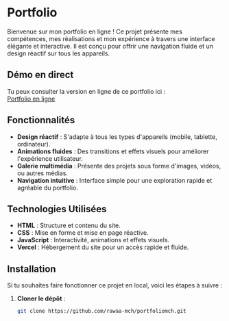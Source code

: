 # Portfolio

Bienvenue sur mon portfolio en ligne ! Ce projet présente mes compétences, mes réalisations et mon expérience à travers une interface élégante et interactive. Il est conçu pour offrir une navigation fluide et un design réactif sur tous les appareils.

## Démo en direct

Tu peux consulter la version en ligne de ce portfolio ici :  
[Portfolio en ligne](https://portfoliomch-3foa.vercel.app/)

## Fonctionnalités

- **Design réactif** : S'adapte à tous les types d'appareils (mobile, tablette, ordinateur).
- **Animations fluides** : Des transitions et effets visuels pour améliorer l'expérience utilisateur.
- **Galerie multimédia** : Présente des projets sous forme d'images, vidéos, ou autres médias.
- **Navigation intuitive** : Interface simple pour une exploration rapide et agréable du portfolio.

## Technologies Utilisées

- **HTML** : Structure et contenu du site.
- **CSS** : Mise en forme et mise en page réactive.
- **JavaScript** : Interactivité, animations et effets visuels.
- **Vercel** : Hébergement du site pour un accès rapide et fluide.

## Installation

Si tu souhaites faire fonctionner ce projet en local, voici les étapes à suivre :

1. **Cloner le dépôt** :
   ```bash
   git clone https://github.com/rawaa-mch/portfoliomch.git
